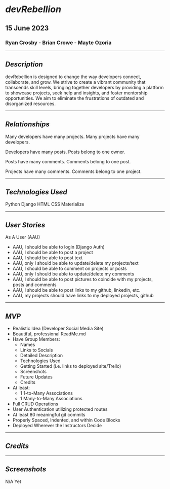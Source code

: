 # **_devRebellion_**

## 15 June 2023

### Ryan Crosby - Brian Crowe - Mayte Ozoria

---

## **_Description_**

devRebellion is designed to change the way developers connect, collaborate, and grow. We strive to create a vibrant community that transcends skill levels, bringing together developers by providing a platform to showcase projects, seek help and insights, and foster mentorship opportunities. We aim to eliminate the frustrations of outdated and disorganized resources.

---

## **_Relationships_**

Many developers have many projects.
Many projects have many developers.

Developers have many posts.
Posts belong to one owner.

Posts have many comments.
Comments belong to one post.

Projects have many comments.
Comments belong to one project.

---

## **_Technologies Used_**

Python
Django
HTML
CSS
Materialize

---

## **_User Stories_**

As A User (AAU)

- AAU, I should be able to login (Django Auth)
- AAU, I should be able to post a project
- AAU, I should be able to post text
- AAU, only I should be able to update/delete my projects/text
- AAU, I should be able to comment on projects or posts
- AAU, only I should be able to update/delete my comments
- AAU, I should be able to post pictures to coincide with my projects, posts and comments
- AAU, I should be able to post links to my github, linkedin, etc.
- AAU, my projects should have links to my deployed projects, github

---

## **_MVP_**

- Realistic Idea (Developer Social Media Site)
- Beautiful, professional ReadMe.md
- Have Group Members:
  - Names
  - Links to Socials
  - Detailed Description
  - Technologies Used
  - Getting Started (i.e. links to deployed site/Trello)
  - Screenshots
  - Future Updates
  - Credits
- At least:
  - 1 1-to-Many Associations
  - 1 Many-to-Many Associations
- Full CRUD Operations
- User Authentication utilizing protected routes
- At least 80 meaningful git commits
- Properly Spaced, Indented, and within Code Blocks
- Deployed Wherever the Instructors Decide

---

## **_Credits_**

---

## **_Screenshots_**

N/A Yet
